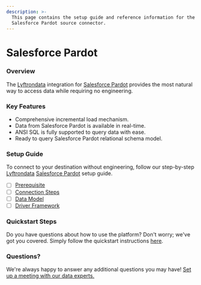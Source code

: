 ```yaml
---
description: >-
  This page contains the setup guide and reference information for the
  Salesforce Pardot source connector.
---
```


# Salesforce Pardot

### Overview

The [Lyftrondata](https://www.lyftrondata.com/) integration for [Salesforce Pardot](None/) provides the most natural way to access data while requiring no engineering.

### Key Features

* Comprehensive incremental load mechanism.
* Data from Salesforce Pardot is available in real-time.
* ANSI SQL is fully supported to query data with ease.
* Ready to query Salesforce Pardot relational schema model.

### Setup Guide

To connect to your destination without engineering, follow our step-by-step [Lyftrondata](https://www.lyftrondata.com/) [Salesforce Pardot](None/) setup guide.

* [ ] [Prerequisite](prerequisite.md)
* [ ] [Connection Steps](connection-steps.md)
* [ ] [Data Model](data-model/erd.md)
* [ ] [Driver Framework](driver-framework/)

### Quickstart Steps

Do you have questions about how to use the platform? Don't worry; we've got you covered. Simply follow the quickstart instructions [here](../../).

### Questions? <a href="#questions" id="questions"></a>

We're always happy to answer any additional questions you may have! [Set up a meeting with our data experts.](https://www.lyftrondata.com/book-a-meeting/)
